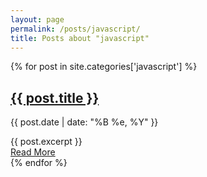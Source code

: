 ```yaml
---
layout: page
permalink: /posts/javascript/
title: Posts about "javascript"
---
```


<div class="posts">
  {% for post in site.categories['javascript'] %}
    <article class="post">
      <h1>
          <a href="{{ site.url }}{{ site.baseurl }}{{ post.url }}">{{ post.title }}</a>
      </h1>
      <div>
        <p class="post_date">{{ post.date | date: "%B %e, %Y" }}</p>
      </div>
      <div class="entry">
        {{ post.excerpt }}
      </div>
      <a href="{{ site.url }}{{ site.baseurl }}{{ post.url }}" class="read-more">
          Read More
      </a>
    </article>
  {% endfor %}
</div>
